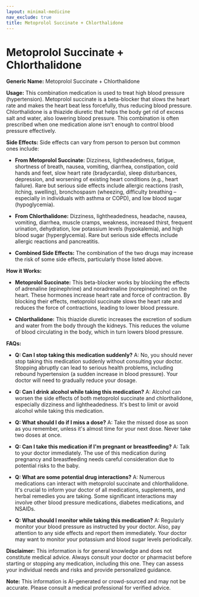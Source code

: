 ```yaml
---
layout: minimal-medicine
nav_exclude: true
title: Metoprolol Succinate + Chlorthalidone
---
```


# Metoprolol Succinate + Chlorthalidone

**Generic Name:** Metoprolol Succinate + Chlorthalidone

**Usage:**  This combination medication is used to treat high blood pressure (hypertension).  Metoprolol succinate is a beta-blocker that slows the heart rate and makes the heart beat less forcefully, thus reducing blood pressure. Chlorthalidone is a thiazide diuretic that helps the body get rid of excess salt and water, also lowering blood pressure.  This combination is often prescribed when one medication alone isn't enough to control blood pressure effectively.


**Side Effects:**  Side effects can vary from person to person but common ones include:

* **From Metoprolol Succinate:** Dizziness, lightheadedness, fatigue, shortness of breath, nausea, vomiting, diarrhea, constipation, cold hands and feet, slow heart rate (bradycardia), sleep disturbances, depression, and worsening of existing heart conditions (e.g., heart failure).  Rare but serious side effects include allergic reactions (rash, itching, swelling), bronchospasm (wheezing, difficulty breathing – especially in individuals with asthma or COPD), and low blood sugar (hypoglycemia).

* **From Chlorthalidone:** Dizziness, lightheadedness, headache, nausea, vomiting, diarrhea, muscle cramps, weakness, increased thirst, frequent urination, dehydration, low potassium levels (hypokalemia), and high blood sugar (hyperglycemia).  Rare but serious side effects include allergic reactions and pancreatitis.

* **Combined Side Effects:** The combination of the two drugs may increase the risk of some side effects, particularly those listed above.


**How it Works:**

* **Metoprolol Succinate:** This beta-blocker works by blocking the effects of adrenaline (epinephrine) and noradrenaline (norepinephrine) on the heart. These hormones increase heart rate and force of contraction. By blocking their effects, metoprolol succinate slows the heart rate and reduces the force of contractions, leading to lower blood pressure.

* **Chlorthalidone:** This thiazide diuretic increases the excretion of sodium and water from the body through the kidneys. This reduces the volume of blood circulating in the body, which in turn lowers blood pressure.


**FAQs:**

* **Q: Can I stop taking this medication suddenly?** A: No, you should never stop taking this medication suddenly without consulting your doctor.  Stopping abruptly can lead to serious health problems, including rebound hypertension (a sudden increase in blood pressure). Your doctor will need to gradually reduce your dosage.

* **Q: Can I drink alcohol while taking this medication?** A:  Alcohol can worsen the side effects of both metoprolol succinate and chlorthalidone, especially dizziness and lightheadedness. It's best to limit or avoid alcohol while taking this medication.

* **Q: What should I do if I miss a dose?** A: Take the missed dose as soon as you remember, unless it's almost time for your next dose.  Never take two doses at once.

* **Q: Can I take this medication if I'm pregnant or breastfeeding?** A:  Talk to your doctor immediately.  The use of this medication during pregnancy and breastfeeding needs careful consideration due to potential risks to the baby.

* **Q: What are some potential drug interactions?** A: Numerous medications can interact with metoprolol succinate and chlorthalidone.  It's crucial to inform your doctor of all medications, supplements, and herbal remedies you are taking.  Some significant interactions may involve other blood pressure medications, diabetes medications, and NSAIDs.

* **Q: What should I monitor while taking this medication?** A:  Regularly monitor your blood pressure as instructed by your doctor.  Also, pay attention to any side effects and report them immediately.  Your doctor may want to monitor your potassium and blood sugar levels periodically.


**Disclaimer:** This information is for general knowledge and does not constitute medical advice.  Always consult your doctor or pharmacist before starting or stopping any medication, including this one.  They can assess your individual needs and risks and provide personalized guidance.


**Note:** This information is AI-generated or crowd-sourced and may not be accurate. Please consult a medical professional for verified advice.